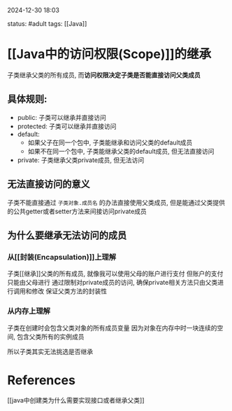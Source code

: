 2024-12-30    18:03

status: #adult 
tags: [[Java]]


# [[Java中的访问权限(Scope)]]的继承

子类继承父类的所有成员, 而**访问权限决定子类是否能直接访问父类成员**

## 具体规则: 

- public: 子类可以继承并直接访问
- protected: 子类可以继承并直接访问
- default: 
	- 如果父子在同一个包中, 子类能继承和访问父类的default成员
	- 如果不在同一个包中, 子类能继承父类的default成员, 但无法直接访问
- private: 子类继承父类private成员, 但无法访问

## 无法直接访问的意义

子类不能直接通过 `子类对象.成员名` 的办法直接使用父类成员, 但是能通过父类提供的公共getter或者setter方法来间接访问private成员

## 为什么要继承无法访问的成员

### 从[[封装(Encapsulation)]]上理解

子类[[继承]]父类的所有成员, 就像我可以使用父母的账户进行支付
但账户的支付只能由父母进行
通过限制对private成员的访问, 确保private相关方法只由父类进行调用和修改
保证父类方法的封装性

### 从内存上理解

子类在创建时会包含父类对象的所有成员变量
因为对象在内存中时一块连续的空间, 包含父类所有的实例成员

所以子类其实无法挑选是否继承


# References

[[java中创建类为什么需要实现接口或者继承父类]]